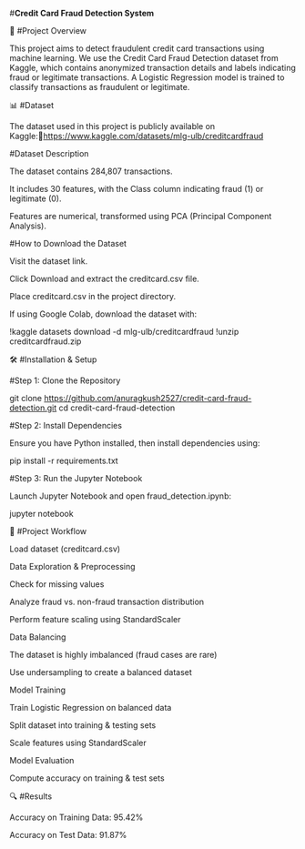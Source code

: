 #**Credit Card Fraud Detection System**

📌 #Project Overview

This project aims to detect fraudulent credit card transactions using machine learning. We use the Credit Card Fraud Detection dataset from Kaggle, which contains anonymized transaction details and labels indicating fraud or legitimate transactions. A Logistic Regression model is trained to classify transactions as fraudulent or legitimate.

📊 #Dataset

The dataset used in this project is publicly available on Kaggle:🔗https://www.kaggle.com/datasets/mlg-ulb/creditcardfraud

#Dataset Description

The dataset contains 284,807 transactions.

It includes 30 features, with the Class column indicating fraud (1) or legitimate (0).

Features are numerical, transformed using PCA (Principal Component Analysis).

#How to Download the Dataset

Visit the dataset link.

Click Download and extract the creditcard.csv file.

Place creditcard.csv in the project directory.

If using Google Colab, download the dataset with:

!kaggle datasets download -d mlg-ulb/creditcardfraud
!unzip creditcardfraud.zip

🛠️ #Installation & Setup

#Step 1: Clone the Repository

git clone https://github.com/anuragkush2527/credit-card-fraud-detection.git
cd credit-card-fraud-detection

#Step 2: Install Dependencies

Ensure you have Python installed, then install dependencies using:

pip install -r requirements.txt

#Step 3: Run the Jupyter Notebook

Launch Jupyter Notebook and open fraud_detection.ipynb:

jupyter notebook

📌 #Project Workflow

Load dataset (creditcard.csv)

Data Exploration & Preprocessing

Check for missing values

Analyze fraud vs. non-fraud transaction distribution

Perform feature scaling using StandardScaler

Data Balancing

The dataset is highly imbalanced (fraud cases are rare)

Use undersampling to create a balanced dataset

Model Training

Train Logistic Regression on balanced data

Split dataset into training & testing sets

Scale features using StandardScaler

Model Evaluation

Compute accuracy on training & test sets

🔍 #Results

Accuracy on Training Data: 95.42%

Accuracy on Test Data: 91.87%
